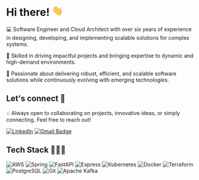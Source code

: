 # Hi there! <img src="https://raw.githubusercontent.com/diego97f/diego97f/master/wave.gif" width="30">

💻 Software Engineer and Cloud Architect with over six years of experience in designing, developing, and implementing scalable solutions for complex systems.

🚀 Skilled in driving impactful projects and bringing expertise to dynamic and high-demand environments.  

🌱 Passionate about delivering robust, efficient, and scalable software solutions while continuously evolving with emerging technologies.  

## Let's connect 🤝

💡 Always open to collaborating on projects, innovative ideas, or simply connecting. Feel free to reach out!

[![LinkedIn](https://img.shields.io/badge/LinkedIn-0A66C2?logo=linkedin&logoColor=white&style=for-the-badge)](https://www.linkedin.com/in/diego-fernandez-caballero)
[![Gmail Badge](https://img.shields.io/badge/-GMAIL-c14438?style=for-the-badge&logo=Gmail&logoColor=white&link=mailto:doings_coast3d@icloud.com)](mailto:doings_coast3d@icloud.com)

## Tech Stack 👨🏻‍💻

![AWS](https://img.shields.io/badge/AWS-%23FF9900.svg?style=for-the-badge&logo=amazon-aws&logoColor=white)
![Spring](https://img.shields.io/badge/Spring-6DB33F?logo=spring&logoColor=black&style=for-the-badge)
![FastAPI](https://img.shields.io/badge/FastAPI-009688?logo=fastapi&logoColor=white&style=for-the-badge)
![Express](https://img.shields.io/badge/Express-000000?logo=express&logoColor=white&style=for-the-badge)
![Kubernetes](https://img.shields.io/badge/Kubernetes-326CE5?logo=kubernetes&logoColor=white&style=for-the-badge)
![Docker](https://img.shields.io/badge/Docker-2496ED?logo=docker&logoColor=white&style=for-the-badge)
![Terraform](https://img.shields.io/badge/Terraform-7B42BC?logo=terraform&logoColor=white&style=for-the-badge)
![PostgreSQL](https://img.shields.io/badge/PostgreSQL-4169E1?logo=postgresql&logoColor=white&style=for-the-badge)
![Git](https://img.shields.io/badge/Git-F05032?logo=git&logoColor=white&style=for-the-badge)
![Apache Kafka](https://img.shields.io/badge/Apache%20Kafka-231F20?logo=apachekafka&logoColor=white&style=for-the-badge)
